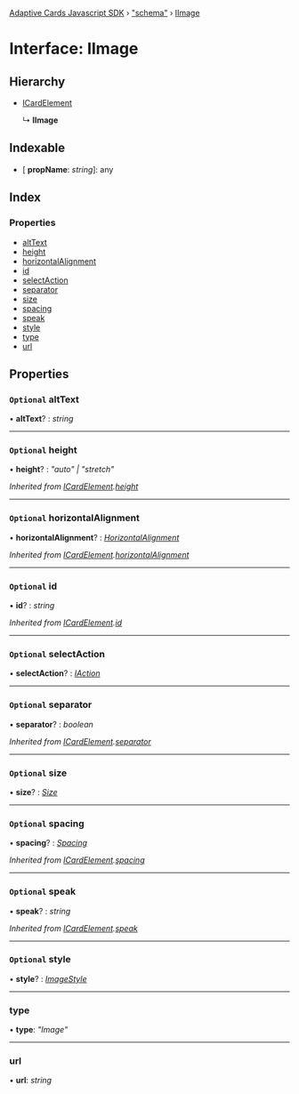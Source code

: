 [Adaptive Cards Javascript SDK](../README.md) › ["schema"](../modules/_schema_.md) › [IImage](_schema_.iimage.md)

# Interface: IImage

## Hierarchy

* [ICardElement](_schema_.icardelement.md)

  ↳ **IImage**

## Indexable

* \[ **propName**: *string*\]: any

## Index

### Properties

* [altText](_schema_.iimage.md#optional-alttext)
* [height](_schema_.iimage.md#optional-height)
* [horizontalAlignment](_schema_.iimage.md#optional-horizontalalignment)
* [id](_schema_.iimage.md#optional-id)
* [selectAction](_schema_.iimage.md#optional-selectaction)
* [separator](_schema_.iimage.md#optional-separator)
* [size](_schema_.iimage.md#optional-size)
* [spacing](_schema_.iimage.md#optional-spacing)
* [speak](_schema_.iimage.md#optional-speak)
* [style](_schema_.iimage.md#optional-style)
* [type](_schema_.iimage.md#type)
* [url](_schema_.iimage.md#url)

## Properties

### `Optional` altText

• **altText**? : *string*

___

### `Optional` height

• **height**? : *"auto" | "stretch"*

*Inherited from [ICardElement](_schema_.icardelement.md).[height](_schema_.icardelement.md#optional-height)*

___

### `Optional` horizontalAlignment

• **horizontalAlignment**? : *[HorizontalAlignment](../modules/_schema_.md#horizontalalignment)*

*Inherited from [ICardElement](_schema_.icardelement.md).[horizontalAlignment](_schema_.icardelement.md#optional-horizontalalignment)*

___

### `Optional` id

• **id**? : *string*

*Inherited from [ICardElement](_schema_.icardelement.md).[id](_schema_.icardelement.md#optional-id)*

___

### `Optional` selectAction

• **selectAction**? : *[IAction](_schema_.iaction.md)*

___

### `Optional` separator

• **separator**? : *boolean*

*Inherited from [ICardElement](_schema_.icardelement.md).[separator](_schema_.icardelement.md#optional-separator)*

___

### `Optional` size

• **size**? : *[Size](../modules/_schema_.md#size)*

___

### `Optional` spacing

• **spacing**? : *[Spacing](../modules/_schema_.md#spacing)*

*Inherited from [ICardElement](_schema_.icardelement.md).[spacing](_schema_.icardelement.md#optional-spacing)*

___

### `Optional` speak

• **speak**? : *string*

*Inherited from [ICardElement](_schema_.icardelement.md).[speak](_schema_.icardelement.md#optional-speak)*

___

### `Optional` style

• **style**? : *[ImageStyle](../modules/_schema_.md#imagestyle)*

___

###  type

• **type**: *"Image"*

___

###  url

• **url**: *string*
